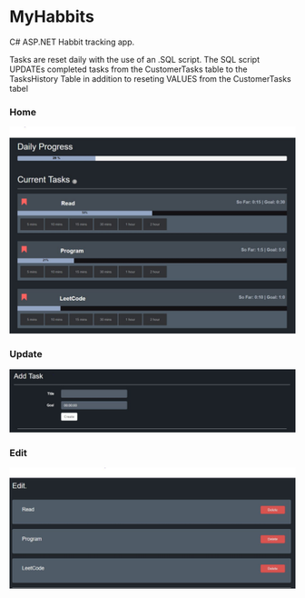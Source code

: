 # MyHabbits
C# ASP.NET Habbit tracking app.


Tasks are reset daily with the use of an .SQL script. The SQL script UPDATEs completed tasks from the CustomerTasks table to the TasksHistory Table in addition to reseting VALUES from the CustomerTasks tabel


### Home

<img src="/MyHabbits/gitImgs/myHabbitsHome.JPG" >

### Update

<img src="/MyHabbits/gitImgs/myHabbitUpdate.JPG" >

### Edit

<img src="/MyHabbits/gitImgs/myHabbitsEdit.JPG" >
